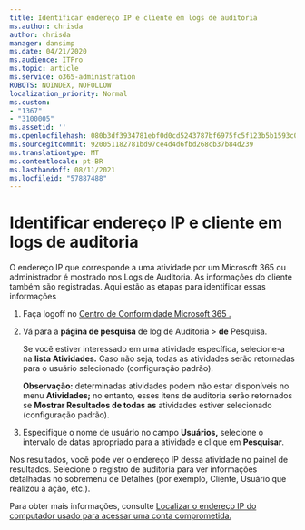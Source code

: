 ```yaml
---
title: Identificar endereço IP e cliente em logs de auditoria
ms.author: chrisda
author: chrisda
manager: dansimp
ms.date: 04/21/2020
ms.audience: ITPro
ms.topic: article
ms.service: o365-administration
ROBOTS: NOINDEX, NOFOLLOW
localization_priority: Normal
ms.custom:
- "1367"
- "3100005"
ms.assetid: ''
ms.openlocfilehash: 080b3df3934781ebf0d0cd5243787bf6975fc5f123b5b1593c0b6d9ada4eae5d
ms.sourcegitcommit: 920051182781bd97ce4d4d6fbd268cb37b84d239
ms.translationtype: MT
ms.contentlocale: pt-BR
ms.lasthandoff: 08/11/2021
ms.locfileid: "57887488"
---
```

# <a name="identify-ip-address-and-client-in-audit-logs"></a>Identificar endereço IP e cliente em logs de auditoria

O endereço IP que corresponde a uma atividade por um Microsoft 365 ou administrador é mostrado nos Logs de Auditoria. As informações do cliente também são registradas. Aqui estão as etapas para identificar essas informações

1. Faça logoff no [Centro de Conformidade Microsoft 365 .](https://protection.office.com/)

2. Vá para a **página de pesquisa** de log de Auditoria  >  **de** Pesquisa.

   Se você estiver interessado em uma atividade específica, selecione-a na **lista Atividades.** Caso não seja, todas as atividades serão retornadas para o usuário selecionado (configuração padrão).

   **Observação:** determinadas atividades podem não estar disponíveis no menu **Atividades;** no entanto, esses itens de auditoria serão retornados se **Mostrar Resultados de todas as** atividades estiver selecionado (configuração padrão).

3. Especifique o nome de usuário no campo **Usuários,** selecione o intervalo de datas apropriado para a atividade e clique em **Pesquisar**.

Nos resultados, você pode ver o endereço IP dessa atividade no painel de resultados. Selecione o registro de auditoria para  ver informações detalhadas no sobremenu de Detalhes (por exemplo, Cliente, Usuário que realizou a ação, etc.).

Para obter mais informações, consulte [Localizar o endereço IP do computador usado para acessar uma conta comprometida.](https://docs.microsoft.com/microsoft-365/compliance/auditing-troubleshooting-scenarios#find-the-ip-address-of-the-computer-used-to-access-a-compromised-account)
